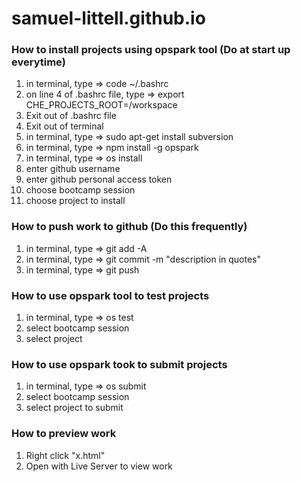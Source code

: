 # samuel-littell.github.io

### How to install projects using opspark tool (Do at start up everytime)
1) in terminal, type => code ~/.bashrc
2) on line 4 of .bashrc file, type => export CHE_PROJECTS_ROOT=/workspace
3) Exit out of .bashrc file
4) Exit out of terminal
5) in terminal, type => sudo apt-get install subversion
6) in terminal, type => npm install -g opspark
7) in terminal, type => os install
8) enter github username
9) enter github personal access token
10) choose bootcamp session
11) choose project to install

### How to push work to github (Do this frequently)
1) in terminal, type => git add -A
2) in terminal, type => git commit -m "description in quotes"
3) in terminal, type => git push

### How to use opspark tool to test projects
1) in terminal, type => os test
2) select bootcamp session
3) select project

### How to use opspark took to submit projects
1) in terminal, type => os submit
2) select bootcamp session
3) select project to submit

### How to preview work
1) Right click "x.html" 
2) Open with Live Server to view work
